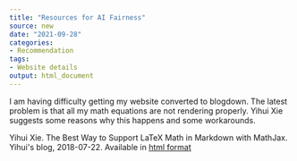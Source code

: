 ```yaml
---
title: "Resources for AI Fairness"
source: new
date: "2021-09-28"
categories:
- Recommendation
tags:
- Website details
output: html_document
---
```


I am having difficulty getting my website converted to blogdown. The latest problem is that all my math equations are not rendering properly. Yihui Xie suggests some reasons why this happens and some workarounds.

<!---more--->

Yihui Xie. The Best Way to Support LaTeX Math in Markdown with MathJax. Yihui's blog, 2018-07-22. Available in [html format][xie1]

[xie1]: https://yihui.org/en/2018/07/latex-math-markdown/

